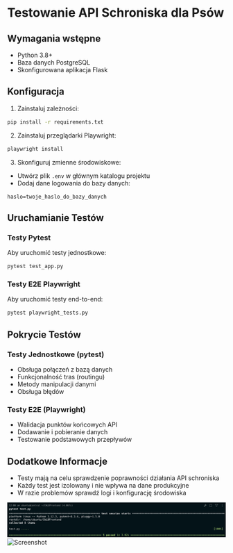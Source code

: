 # Testowanie API Schroniska dla Psów

## Wymagania wstępne

- Python 3.8+
- Baza danych PostgreSQL
- Skonfigurowana aplikacja Flask

## Konfiguracja

1. Zainstaluj zależności:
```bash
pip install -r requirements.txt
```

2. Zainstaluj przeglądarki Playwright:
```bash
playwright install
```

3. Skonfiguruj zmienne środowiskowe:
- Utwórz plik `.env` w głównym katalogu projektu
- Dodaj dane logowania do bazy danych:
```
haslo=twoje_haslo_do_bazy_danych
```

## Uruchamianie Testów

### Testy Pytest
Aby uruchomić testy jednostkowe:
```bash
pytest test_app.py
```

### Testy E2E Playwright
Aby uruchomić testy end-to-end:
```bash
pytest playwright_tests.py
```

## Pokrycie Testów

### Testy Jednostkowe (pytest)
- Obsługa połączeń z bazą danych
- Funkcjonalność tras (routingu)
- Metody manipulacji danymi
- Obsługa błędów

### Testy E2E (Playwright)
- Walidacja punktów końcowych API
- Dodawanie i pobieranie danych
- Testowanie podstawowych przepływów


## Dodatkowe Informacje
- Testy mają na celu sprawdzenie poprawności działania API schroniska
- Każdy test jest izolowany i nie wpływa na dane produkcyjne
- W razie problemów sprawdź logi i konfigurację środowiska

![Screenshot](https://github.com/JMatuszczakk/CWLB/blob/main/Screenshot_2024-12-04_at_00.00.37.png)
![Screenshot](https://github.com/JMatuszczakk/CWLB/blob/main/Screenshot_2024-12-04_at_09.34.28.png)